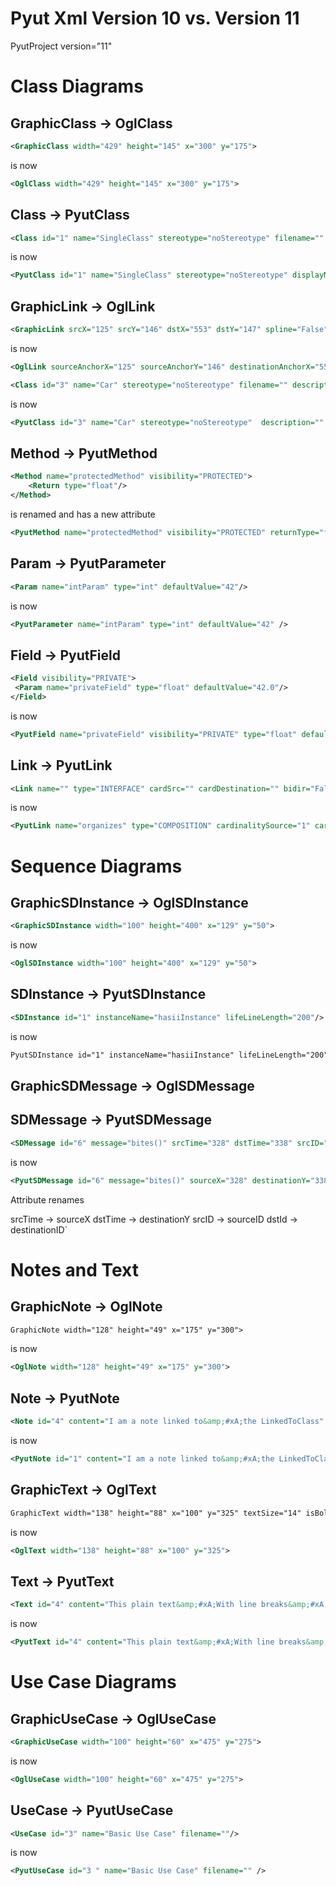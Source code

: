Pyut Xml Version 10 vs. Version 11
===================

PyutProject version="11"

# Class Diagrams

## GraphicClass → OglClass

 ```xml
 <GraphicClass width="429" height="145" x="300" y="175">
 ```
is now
```xml
<OglClass width="429" height="145" x="300" y="175">
```



## Class → PyutClass

```xml
<Class id="1" name="SingleClass" stereotype="noStereotype" filename="" description="I am a single class" showMethods="True" showFields="True" showStereotype="True" displayParameters="Display">
```

is now

```xml
<PyutClass id="1" name="SingleClass" stereotype="noStereotype" displayMethods="True" displayParameters="Display" displayFields="True" displayStereotype="True" description="I am a single class">
```

## GraphicLink → OglLink

```xml
<GraphicLink srcX="125" srcY="146" dstX="553" dstY="147" spline="False">
```
is now
```xml
<OglLink sourceAnchorX="125" sourceAnchorY="146" destinationAnchorX="553" destinationAnchorY="147" spline="False">
```



```xml
<Class id="3" name="Car" stereotype="noStereotype" filename="" description="" showMethods="True" showFields="True"    showStereotype="True" displayParameters="Unspecified">
```

is now

```xml
<PyutClass id="3" name="Car" stereotype="noStereotype"  description="" displayMethods="True" displayFields="True" displayStereotype="True" displayParameters="Unspecified" >
```


## Method → PyutMethod

```xml
<Method name="protectedMethod" visibility="PROTECTED">
    <Return type="float"/>
</Method>
```

is renamed and has a new attribute

```xml
<PyutMethod name="protectedMethod" visibility="PROTECTED" returnType="float">
```

## Param → PyutParameter

```xml
<Param name="intParam" type="int" defaultValue="42"/>
```

is now

```xml
<PyutParameter name="intParam" type="int" defaultValue="42" />
```

## Field → PyutField

```xml
<Field visibility="PRIVATE">
 <Param name="privateField" type="float" defaultValue="42.0"/>
</Field>
```

is now

```xml
<PyutField name="privateField" visibility="PRIVATE" type="float" defaultValue="42.0" />
```

## Link → PyutLink

```xml
<Link name="" type="INTERFACE" cardSrc="" cardDestination="" bidir="False" sourceId="6" destId="5"/>
```

is now

```xml
<PyutLink name="organizes" type="COMPOSITION" cardinalitySource="1" cardinalityDestination="*" bidirectional="False" sourceId="1" destinationId="2" />
```




# Sequence Diagrams

## GraphicSDInstance → OglSDInstance
```xml
<GraphicSDInstance width="100" height="400" x="129" y="50">
```

is now

```xml
<OglSDInstance width="100" height="400" x="129" y="50">
```

## SDInstance → PyutSDInstance
```xml
<SDInstance id="1" instanceName="hasiiInstance" lifeLineLength="200"/>
```

is now

```xml
PyutSDInstance id="1" instanceName="hasiiInstance" lifeLineLength="200" />
```

## GraphicSDMessage  → OglSDMessage

## SDMessage → PyutSDMessage

```xml
<SDMessage id="6" message="bites()" srcTime="328" dstTime="338" srcID="3" dstID="2"/>
```

is now 

```xml
<PyutSDMessage id="6" message="bites()" sourceX="328" destinationY="338" sourceID="3" destinationID="2" />
```

Attribute renames

srcTime → sourceX
dstTime → destinationY
srcID → sourceID
dstId → destinationID`

# Notes and Text
## GraphicNote  →  OglNote

```xml
GraphicNote width="128" height="49" x="175" y="300">
```

is now

```xml
<OglNote width="128" height="49" x="175" y="300">
```

## Note  → PyutNote

```xml
<Note id="4" content="I am a note linked to&amp;#xA;the LinkedToClass" filename=""/>
```

is now

```xml
<PyutNote id="1" content="I am a note linked to&amp;#xA;the LinkedToClass" filename="" />
```

## GraphicText → OglText

```xml
GraphicText width="138" height="88" x="100" y="325" textSize="14" isBold="False" isItalicized="False" fontFamily="Swiss">
```

is now

```xml
<OglText width="138" height="88" x="100" y="325">
```

## Text → PyutText
```xml
<Text id="4" content="This plain text&amp;#xA;With line breaks&amp;#xA;At least a few"/>
```

is now

```xml
<PyutText id="4" content="This plain text&amp;#xA;With line breaks&amp;#xA;At least a few"/>
```

# Use Case Diagrams

## GraphicUseCase → OglUseCase

```xml
<GraphicUseCase width="100" height="60" x="475" y="275">
```

is now

```xml
<OglUseCase width="100" height="60" x="475" y="275">
```


## UseCase → PyutUseCase
```xml
<UseCase id="3" name="Basic Use Case" filename=""/>
```

is now

```xml
<PyutUseCase id="3 " name="Basic Use Case" filename="" />
```